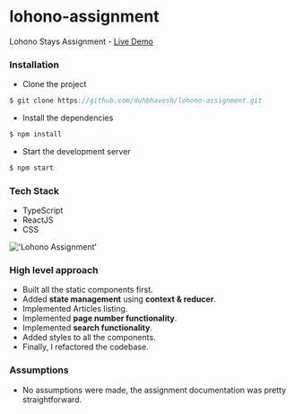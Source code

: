 # lohono-assignment

Lohono Stays Assignment - [Live Demo](https://lohono-assignment.netlify.app/)

### Installation

-  Clone the project

```javascript
$ git clone https://github.com/duhbhavesh/lohono-assignment.git
```

-  Install the dependencies

```javascript
$ npm install
```

-  Start the development server

```javascript
$ npm start
```

### Tech Stack

-  TypeScript
-  ReactJS
-  CSS

!['Lohono Assignment'](https://res.cloudinary.com/duhbhavesh/image/upload/v1630671032/lohono/lohono_wsnqdu.png)

### High level approach

-  Built all the static components first.
-  Added **state management** using **context & reducer**.
-  Implemented Articles listing.
-  Implemented **page number functionality**.
-  Implemented **search functionality**.
-  Added styles to all the components.
-  Finally, I refactored the codebase.

### Assumptions

-  No assumptions were made, the assignment documentation was pretty straightforward.

